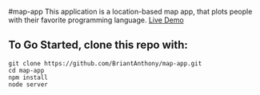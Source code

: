 #map-app
This application is a location-based map app, that plots people with their favorite programming language. [Live Demo](http://http://ec2-52-23-165-85.compute-1.amazonaws.com:3000)

## To Go Started, clone this repo with:
```
git clone https://github.com/BriantAnthony/map-app.git
cd map-app
npm install
node server

```